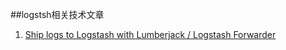 ##logstsh相关技术文章
1. [Ship logs to Logstash with Lumberjack / Logstash Forwarder](http://michael.bouvy.net/blog/en/2013/12/06/use-lumberjack-logstash-forwarder-to-forward-logs-logstash/)
